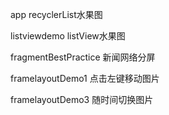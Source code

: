 app	recyclerList水果图

listviewdemo	listView水果图

fragmentBestPractice	新闻网络分屏

framelayoutDemo1	点击左键移动图片

framelayoutDemo3	随时间切换图片
